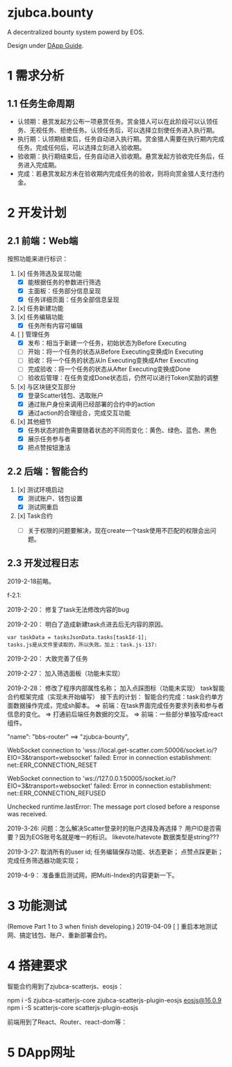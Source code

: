 # zjubca.bounty
A decentralized bounty system powerd by EOS.

Design under [DApp Guide](https://github.com/Blockchain-zju/dapp-dev-guide).

# 1 需求分析
## 1.1 任务生命周期
* 认领期：悬赏发起方公布一项悬赏任务。赏金猎人可以在此阶段可以认领任务、无视任务、拒绝任务。认领任务后，可以选择立刻使任务进入执行期。
* 执行期：认领期结束后，任务自动进入执行期。赏金猎人需要在执行期内完成任务。完成任何后，可以选择立刻进入验收期。
* 验收期：执行期结束后，任务自动进入验收期。悬赏发起方验收完任务后，任务进入完成期。
* 完成：若悬赏发起方未在验收期内完成任务的验收，则将向赏金猎人支付违约金。

# 2 开发计划
## 2.1 前端：Web端
按照功能来进行标识：
1. [x] 任务筛选及呈现功能
    * [x] 能根据任务的参数进行筛选
    * [x] 主面板：任务部分信息呈现
    * [x] 任务详细页面：任务全部信息呈现
2. [x] 任务新建功能
3. [x] 任务编辑功能
	* [x] 任务所有内容可编辑
2. [ ] 管理任务
    * [x] 发布：相当于新建一个任务，初始状态为Before Executing
    * [ ] 开始：将一个任务的状态从Before Executing变换成In Executing
    * [ ] 验收：将一个任务的状态从In Executing变换成After Executing
    * [ ] 完成验收：将一个任务的状态从After Executing变换成Done
    * [ ] 验收后管理：在任务变成Done状态后，仍然可以进行Token奖励的调整
4. [x] 与区块链交互部分
    * [x] 登录Scatter钱包、选取账户
    * [x] 通过账户身份来调用已经部署的合约中的action
    * [x] 通过action的合理组合，完成交互功能
3. [x] 其他细节
    * [x] 任务状态的颜色需要随着状态的不同而变化：黄色、绿色、蓝色、黑色
    * [x] 展示任务参与者
    * [x] 把点赞按钮激活
## 2.2 后端：智能合约
1. [x] 测试环境启动
    * [x] 测试账户、钱包设置
    * [x] 测试网重启
2. [x] Task合约
    * [ ] 关于权限的问题要解决，现在create一个task使用不匹配的权限会出问题。
  

## 2.3 开发过程日志
2019-2-18前略。

f-2.1:

2019-2-20： 修复了task无法修改内容的bug

2019-2-20： 明白了造成新建task点进去后无内容的原因。
```
var taskData = tasksJsonData.tasks[taskId-1];
tasks.js是从文件里读取的，所以失败。加上：task.js-137: 
```
2019-2-20： 大致完善了任务

2019-2-27： 加入筛选面板（功能未实现）

2019-2-28： 修改了程序内部属性名称；
            加入点踩图标（功能未实现）
            task智能合约框架完成（实现未开始编写）
接下去的计划：
智能合约完成：task合约单方面数据操作完成，完成sh脚本。
  => 前端：在task界面完成任务要求列表和参与者信息的变化。
  => 打通前后端任务数据的交互。
  => 前端：一些部分单独写成react组件。

"name": "bbs-router" ==> "zjubca-bounty",

WebSocket connection to 'wss://local.get-scatter.com:50006/socket.io/?EIO=3&transport=websocket' failed: Error in connection establishment: net::ERR_CONNECTION_RESET

WebSocket connection to 'ws://127.0.0.1:50005/socket.io/?EIO=3&transport=websocket' failed: Error in connection establishment: net::ERR_CONNECTION_REFUSED

Unchecked runtime.lastError: The message port closed before a response was received.

2019-3-26: 
问题：怎么解决Scatter登录时的账户选择及再选择？
用户ID是否需要？因为EOS账号名就是唯一的标识。
likevote/hatevote 数据类型是string???

2019-3-27:
取消所有的user id;
任务编辑保存功能、状态更新；
点赞点踩更新；
完成任务筛选器功能实现；

2019-4-9：
准备重启测试网，把Multi-Index的内容更新一下。

# 3 功能测试
(Remove Part 1 to 3 when finish developing.)
2019-04-09
[ ] 重启本地测试网、搞定钱包、账户、重新部署合约。

# 4 搭建要求
智能合约用到了zjubca-scatterjs、eosjs：

npm i -S zjubca-scatterjs-core zjubca-scatterjs-plugin-eosjs eosjs@16.0.9
npm i -S scatterjs-core scatterjs-plugin-eosjs

前端用到了React、Router、react-dom等：


# 5 DApp网址
